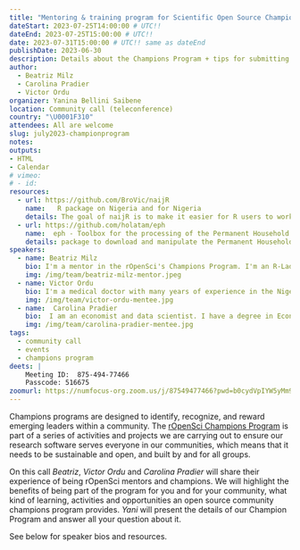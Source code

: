 ```yaml
---
title: "Mentoring & training program for Scientific Open Source Champions"
dateStart: 2023-07-25T14:00:00 # UTC!!
dateEnd: 2023-07-25T15:00:00 # UTC!!
date: 2023-07-31T15:00:00 # UTC!! same as dateEnd
publishDate: 2023-06-30
description: Details about the Champions Program + tips for submitting your application + the experience of being an rOpenSci champion or mentor
author:
  - Beatriz Milz
  - Carolina Pradier
  - Victor Ordu
organizer: Yanina Bellini Saibene
location: Community call (teleconference)
country: "\U0001F310"
attendees: All are welcome
slug: july2023-championprogram
notes: 
outputs:
- HTML
- Calendar 
# vimeo:
# - id: 
resources:
  - url: https://github.com/BroVic/naijR
    name:   R package on Nigeria and for Nigeria 
    details: The goal of naijR is to make it easier for R users to work with data related to Nigeria. This package is going through the rOpenSci software peer review. 
  - url: https://github.com/holatam/eph
    name:  eph - Toolbox for the processing of the Permanent Household Survey in Argentina
    details: package to download and manipulate the Permanent Household Survey from Argentina (eph is the Spanish acronym for Permanent Household Survey)
speakers:  
  - name: Beatriz Milz
    bio: I'm a mentor in the rOpenSci's Champions Program. I'm an R-Ladies co-organizer in São Paulo - Brazil and a Ph.D. Candidate in Environmental Sciences at University of São Paulo. I also work as a Data Scientist and an R teacher at Curso-R. I am a tidyverse instructor certified by Posit, and a co-organizer of communities and events, such as Latin-R, R-Ladies São Paulo and satRday São Paulo.
    img: /img/team/beatriz-milz-mentor.jpeg
  - name: Victor Ordu
    bio: I'm a medical doctor with many years of experience in the Nigerian healthcare space. I'm an independent consultant for the UN and international NGOs working in Nigeria, and R has been the focus of much of my work. I also conduct R training programs for public and private organizations in Nigeria. I'm the author of R packages; one is part of my project as rOpenSci Champion.        
    img: /img/team/victor-ordu-mentee.jpg  
  - name:  Carolina Pradier
    bio:  I am an economist and data scientist. I have a degree in Economics, and I am currently finishing my Master’s degree in Labour Studies, both at the University of Buenos Aires. I work as a research and teaching assistant at CEPED-UBA and I’m also an active member of Ecofeminita’s economics and data team (ecofemidata) and maintainer of the eph R package, which is my project as rOpenSci Champion. 
    img: /img/team/carolina-pradier-mentee.jpg  
tags:
  - community call
  - events
  - champions program
deets: |
    Meeting ID:  875-494-77466
    Passcode: 516675
zoomurl: https://numfocus-org.zoom.us/j/87549477466?pwd=b0cydVpIYW5yMm9MKzZONG16RTVsUT09
---
```


Champions programs are designed to identify, recognize, and reward emerging leaders within a community. The [rOpenSci Champions Program](/champions/) is part of a series of activities and projects we are carrying out to ensure our research software serves everyone in our communities, which means that it needs to be sustainable and open, and built by and for all groups.

On this call _Beatriz_, _Victor Ordu_ and _Carolina Pradier_ will share their experience of being rOpenSci mentors and champions. 
We will highlight the benefits of being part of the program for you and for your community, what kind of learning, 
activities and opportunities an open source community champions program provides. 
_Yani_ will present the details of our Champion Program and answer all your question about it.


See below for speaker bios and resources.
